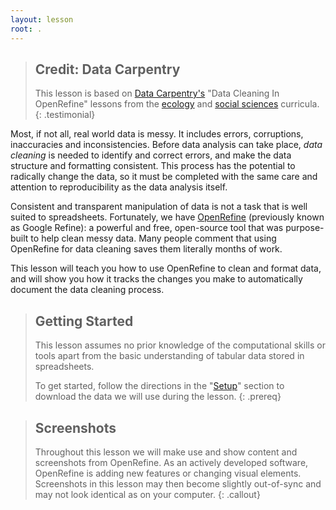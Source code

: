 ```yaml
---
layout: lesson
root: .
---
```


> ## Credit: Data Carpentry 
> This lesson is based on [Data Carpentry's](https://datacarpentry.org.) "Data Cleaning In OpenRefine" lessons from the [ecology](https://datacarpentry.org/lessons/#ecology-workshop) and [social 
> sciences](https://datacarpentry.org/lessons/#social-science-curriculum) curricula.
{: .testimonial} 

Most, if not all, real world data is messy. It includes errors, corruptions, inaccuracies and inconsistencies. Before
data analysis can take place, *data cleaning* is needed to identify and correct errors, 
and make the data structure and formatting consistent. This process has the potential to radically change the data,
so it must be completed with the same care and attention to reproducibility as the data analysis itself.

Consistent and transparent manipulation of data is not a task that is well suited to
spreadsheets. Fortunately, we have [OpenRefine](https://openrefine.org/) (previously known as Google Refine): a powerful
and free, open-source tool that was purpose-built to help clean messy data. Many people comment
that using OpenRefine for data cleaning saves them literally months of work.

This lesson will teach you how to use OpenRefine to clean and format data, and will show you how it tracks
the changes you make to automatically document the data cleaning process. 

> ## Getting Started
> This lesson assumes no prior knowledge of the computational skills or tools apart from the basic 
> understanding of tabular data stored in spreadsheets.
>
> To get started, follow the directions in the "[Setup](https://southampton-rsg.github.io/openrefine-data-cleaning/setup.html)" section to download the
> data we will use during the lesson.
{: .prereq}

> ## Screenshots
> Throughout this lesson we will make use and show content and screenshots from OpenRefine. As an actively 
> developed software, OpenRefine is adding new features or changing visual elements. Screenshots in this lesson may 
> then become slightly out-of-sync and may not look identical as on your computer.
{: .callout}
